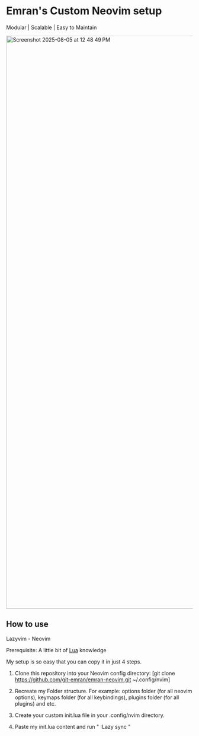 # Emran's Custom Neovim setup
Modular | Scalable | Easy to Maintain

<img width="2894" height="1542" alt="Screenshot 2025-08-05 at 12 48 49 PM" src="https://github.com/user-attachments/assets/35a04697-fa02-4ca2-8b09-79c4b170a9ba" />


## How to use
Lazyvim - Neovim

Prerequisite: A little bit of [Lua](https://www.lua.org/manual/5.4/) knowledge

My setup is so easy that you can copy it in just 4 steps. 

1. Clone this repository into your Neovim config directory:
[git clone https://github.com/git-emran/emran-neovim.git ~/.config/nvim]

2. Recreate my Folder structure. For example: options folder (for all neovim options), keymaps folder (for all keybindings), plugins folder (for all plugins) and etc.

3. Create your custom init.lua file in your .config/nvim directory.

4. Paste my init.lua content and run " :Lazy sync "








